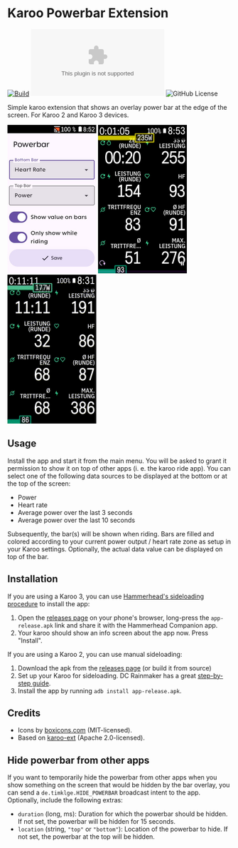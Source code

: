 # Karoo Powerbar Extension

[![Build](https://github.com/timklge/karoo-powerbar/actions/workflows/android.yml/badge.svg)](https://github.com/timklge/karoo-powerbar/actions/workflows/android.yml)
![GitHub Downloads (specific asset, all releases)](https://img.shields.io/github/downloads/timklge/karoo-powerbar/app-release.apk)
![GitHub License](https://img.shields.io/github/license/timklge/karoo-powerbar)

Simple karoo extension that shows an overlay power bar at the edge of the screen. For Karoo 2 and Karoo 3 devices.

![Powerbar](powerbar0.png)
![Settings](powerbar1.png)
![Powerbar GIF](powerbar_min.gif)

## Usage

Install the app and start it from the main menu. You will be asked to grant it permission to show 
it on top of other apps (i. e. the karoo ride app). You can select one of the following data sources
to be displayed at the bottom or at the top of the screen:

- Power
- Heart rate
- Average power over the last 3 seconds
- Average power over the last 10 seconds

Subsequently, the bar(s) will be shown when riding. Bars are filled and colored according
to your current power output / heart rate zone as setup in your Karoo settings. Optionally, the actual data value can be displayed on top of the bar.

## Installation

If you are using a Karoo 3, you can use [Hammerhead's sideloading procedure](https://support.hammerhead.io/hc/en-us/articles/31576497036827-Companion-App-Sideloading) to install the app:

1. Open the [releases page](https://github.com/timklge/karoo-powerbar/releases) on your phone's browser, long-press the `app-release.apk` link and share it with the Hammerhead Companion app.
2. Your karoo should show an info screen about the app now. Press "Install".

If you are using a Karoo 2, you can use manual sideloading:

1. Download the apk from the [releases page](https://github.com/timklge/karoo-powerbar/releases) (or build it from source)
2. Set up your Karoo for sideloading. DC Rainmaker has a great [step-by-step guide](https://www.dcrainmaker.com/2021/02/how-to-sideload-android-apps-on-your-hammerhead-karoo-1-karoo-2.html).
3. Install the app by running `adb install app-release.apk`.

## Credits

- Icons by [boxicons.com](https://boxicons.com) (MIT-licensed).
- Based on [karoo-ext](https://github.com/hammerheadnav/karoo-ext) (Apache 2.0-licensed).

## Hide powerbar from other apps

If you want to temporarily hide the powerbar from other apps when you show something on the screen
that would be hidden by the bar overlay, you can send a `de.timklge.HIDE_POWERBAR` broadcast intent to the app.
Optionally, include the following extras:

- `duration` (long, ms): Duration for which the powerbar should be hidden. If not set, the powerbar will be hidden for 15 seconds.
- `location` (string, `"top"` or `"bottom"`): Location of the powerbar to hide. If not set, the powerbar at the top will be hidden.